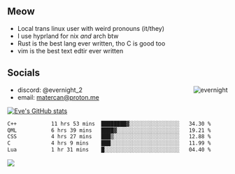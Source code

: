 ## Meow

- Local trans linux user with weird pronouns (it/they)
- I use hyprland for nix *and* arch btw
- Rust is the best lang ever written, tho C is good too
- vim is the best text edtir ever written

## Socials

<img src="https://media1.tenor.com/m/cRs4lnEWw48AAAAd/everknight-evernight.gif" alt="evernight" align="right">

- discord: @evernight_2
- email: matercan@proton.me

[![Eve's GitHub stats](https://github-readme-stats.vercel.app/api?username=Matercan&showicons=true&theme=tokyonight)](https://github.com/anuraghazra/github-readme-stats)

 <!--START_SECTION:waka-->

```txt
C++           11 hrs 53 mins  ████████▓░░░░░░░░░░░░░░░░   34.30 %
QML           6 hrs 39 mins   ████▓░░░░░░░░░░░░░░░░░░░░   19.21 %
CSS           4 hrs 27 mins   ███▒░░░░░░░░░░░░░░░░░░░░░   12.88 %
C             4 hrs 9 mins    ███░░░░░░░░░░░░░░░░░░░░░░   11.99 %
Lua           1 hr 31 mins    █░░░░░░░░░░░░░░░░░░░░░░░░   04.40 %
```

<!--END_SECTION:waka-->


<img src="https://count.getloli.com/@Matercan?name=Matercan&theme=rule34&padding=7&offset=0&align=top&scale=1&pixelated=1&darkmode=auto">

<!--
**Matercan/Matercan** is a ✨ _special_ ✨ repository because its `README.md` (this file) appears on your GitHub profile.

Here are some ideas to get you started:

- 🔭 I’m currently working on ...
- 🌱 I’m currently learning ...
- 👯 I’m looking to collaborate on ...
- 🤔 I’m looking for help with ...
- 💬 Ask me about ...
- 📫 How to reach me: ...
- 😄 Pronouns: ...
- ⚡ Fun fact: ...
-->
